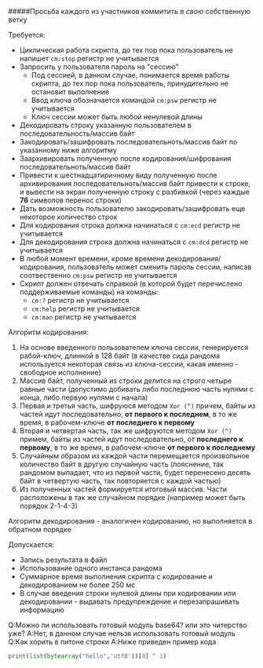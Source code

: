 #####Просьба каждого из участников коммитить в *свою* собственную ветку

Требуется:
* Циклическая работа скрипта, до тех пор пока пользователь не напишет `cm:stop` регистр не учитывается
* Запросить у пользователя пароль на "сессию"
	* Под сессией, в данном случае, понимается время работы скрипта, до тех пор пока пользователь, принудительно не остановит выполнение
	* Ввод ключа обозначается командой `cm:psw` регистр не учитывается
	* Ключ сессии может быть любой ненулевой длины
* Декодировать строку указанную пользователем в последовательность/массив байт
* Закодировать/зашифровать последовательноть/массив байт по указанному ниже алгоритму
* Заархивировать полученную после кодирования/шифрования последовательноть/массив байт
* Привести к шестнадцатиричному виду полученную после архивирования последовательноть/массив байт привести к строке, и вывести на экран полученную строку с разбивкой (через каждые **76** символов перенос строки)
* Дать возможность пользователю закодировать/зашифровать еще некоторое количество строк
* Для кодирования строка должна начинаться с `cm:ecd` регистр не учитывается
* Для декодирования строка должна начинаться с `cm:dcd` регистр не учитывается
* В любой момент времени, кроме времени декодирования/кодирования, пользователь может сменить пароль сессии, написав соотвественно `cm:psw` регистр не учитывается
* Скрипт должен отвечать справкой (в которой будет перечислено поддерживаемые команды) на команды:
	* `cm:?` регистр не учитывается
	* `cm:help` регистр не учитывается
	* `cm:man` регистр не учитывается
	
Алгоритм кодирования:

1. На основе введенного пользователем ключа сессии, генерируется рабой-ключ, длинной в  128 байт (в качестве сида рандома используется некоторая связь из ключа-сессии, какая именно - свободное исполнение)
2. Массив байт, полученный из строки делится на строго четыре равные части (допустимо добивать либо последнюю часть нулями с конца, либо первую нулями с начала)
3. Первая и третья часть, шифруюся методом `Xor (^)` причем, байты из частей идут последовательно, **от первого к последнем**, в то же время, в рабочем-ключе **от последнего к первому**
4. Вторая и четвертая часть, так же шифруются методом `Xor (^)` примем, байты из частей идут последовательно, от **последнего к первому**, в то же время, в рабочем-ключе **от первого к последнему**
5. Случайным образом из каждой части перемещается произвольное количество байт в другую случайную часть (пояснение, так рандомом выпадает, что из первой части, будет перенесено десять байт в четвертую часть, так повторяется с каждой частью)
6. Из полученных частей формируется итоговый массив. Части расположены в так же случайном порядке (например может быть порядок 2-1-4-3)

Алгоритм декодирования - аналогичен кодированию, но выполняется в обратном порядке

Допускается:
* Запись результата в файл
* Использование одного инстанса рандома
* Суммарное время выполнения скрипта с кодирование и декодированием не более 250 мс
* В случае введения строки нулевой длины при кодировании или декодировании - выдавать предупреждение и перезапрашивать информацию


Q:Можно ли использовать готовый модуль base64? или это читерство уже?
A:Нет, в данном случае нельзя использовать готовый модуль
Q:Как хорить в питоне строки
A:Ниже приведен пример кода

```python
print(list(bytearray("hello",'utf8'))[0] ^ 1)
```
